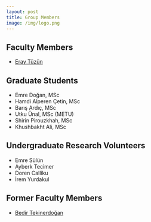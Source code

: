 ```yaml
---
layout: post
title: Group Members
image: /img/logo.png
---
```


## Faculty Members

- [Eray Tüzün](http://www.eraytuzun.com/)

## Graduate Students

- Emre Doğan, MSc
- Hamdi Alperen Çetin, MSc
- Barış Ardıç, MSc
- Utku Ünal, MSc (METU)
- Shirin Pirouzkhah, MSc
- Khushbakht Ali, MSc


## Undergraduate Research Volunteers

- Emre Sülün
- Ayberk Tecimer
- Doren Calliku
- İrem Yurdakul

## Former Faculty Members

- [Bedir Tekinerdoğan ](https://www.wur.nl/en/Persons/Bedir-prof.dr.ir.-B-Bedir-Tekinerdogan.htm)
